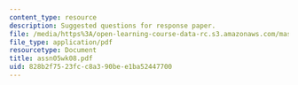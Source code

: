 ```yaml
---
content_type: resource
description: Suggested questions for response paper.
file: /media/https%3A/open-learning-course-data-rc.s3.amazonaws.com/mas-961-seminar-on-deep-engagement-fall-2004/828b2f7523fcc8a390bee1ba52447700_assn05wk08.pdf
file_type: application/pdf
resourcetype: Document
title: assn05wk08.pdf
uid: 828b2f75-23fc-c8a3-90be-e1ba52447700
---
```


